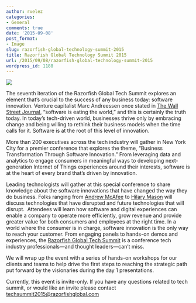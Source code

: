 ```yaml
---
author: rvelez
categories:
- General
comments: true
date: '2015-09-08'
post_format:
- Image
slug: razorfish-global-technology-summit-2015
title: Razorfish Global Technology Summit 2015
url: /2015/09/08/razorfish-global-technology-summit-2015
wordpress_id: 1188
---
```





[![](/uploads/2015/08/RZFTechSummit_AgendaEmail_9.8.png)](http://rfish.us/1TB2LGq)

The seventh iteration of the Razorfish Global Tech Summit explores an element that’s crucial to the success of any business today: software innovation. Venture capitalist Marc Andreessen once stated in [The Wall Street Journal](http://www.wsj.com/articles/SB10001424053111903480904576512250915629460), “software is eating the world,” and this is certainly the truth today. In today’s tech-driven world, businesses thrive only by embracing change and being willing to rethink their business models when the time calls for it. Software is at the root of this level of innovation.

More than 200 executives across the tech industry will gather in New York City for a premier conference that explores the theme, “Business Transformation Through Software Innovation.” From leveraging data and analytics to engage consumers in meaningful ways to developing next-generation Internet of Things experiences around their interests, software is at the heart of every brand that’s driven by innovation.

Leading technologists will gather at this special conference to share knowledge about the software innovations that have changed the way they do business. Folks ranging from [Andrew McAfee](http://andrewmcafee.org/blog/) to [Hilary Mason](http://www.hilarymason.com/) will discuss technologies that have disrupted and future technologies that will disrupt.  Attendees will learn how software and digital experiences can enable a company to operate more efficiently, grow revenue and provide greater value for both consumers and employees at the right time. In a world where the consumer is in charge, software innovation is the only way to reach your customer. From engaging panels to hands-on demos and experiences, the [Razorfish Global Tech Summit](http://rfish.us/1TB2LGq) is a conference tech industry professionals—and thought leaders—can’t miss.

We will wrap up the event with a series of hands-on workshops for our clients and teams to help drive the first steps to reaching the strategic path put forward by the visionaries during the day 1 presentations.

Currently, this event is invite-only. If you have any questions related to tech summit, or would like an invite please contact [techsummit2015@razorfishglobal.com](mailto:techsummit2015@razorfishglobal.com)
